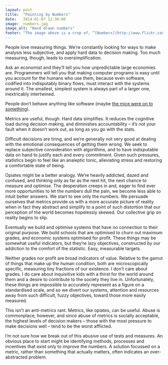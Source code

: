 ```yaml
---
layout: post
title:  "Painting by Numbers"
date:   2014-01-07 12:30:00
image:  numbers.jpg
image_alt: "Hand drawn numbers"
footer: "The image above is a crop of, “[Numbers](http://www.flickr.com/photos/andymag/9825503886/),” which is copyright (c) 2013 [Andy Maguire](http://www.flickr.com/photos/andymag/) and made available under a [CC Attribution 2.0 Generic license](http://creativecommons.org/licenses/by/2.0/)"
---
```


People love measuring things. We’re constantly looking for ways to make analysis less subjective, and apply hard data to decision making. Too much measuring, though, leads to oversimplification.

Ask an economist and they‘ll tell you how unpredictable large economies are. Programmers will tell you that making computer programs is easy until you account for the humans who use them, because even software, codified into indisputably binary flows, must interact with the systems around it. The smallest, simplest system is always part of a larger one, inextricably intertwined. 

People don’t behave anything like software (maybe [the mice were on to something][1]).

Metrics are useful, though. Hard data simplifies. It reduces the cognitive load during decision making, and diminishes accountability – it’s not your fault when it doesn’t work out, as long as you go with the stats.

Difficult decisions are tiring, and we’re generally not very good at dealing with the emotional consequences of getting them wrong. We seek to replace subjective consideration with algorithms, and to have indisputable data on hand to justify each and every commitment. Given such pressures, statistics begin to feel like an analeptic tonic, alleviating stress and restoring a comfortable state of being. 

Opiates might be a better analogy. We’re heavily addicted, dazed and confused, and thinking only as far as the next hit, the next chance to measure and optimise. The desperation creeps in and, eager to find ever more opportunities to let the numbers dull the pain, we become less able to intuit better answers. We start to see only the numbers. We persuade ourselves that metrics provide us with a more accurate picture of reality when in fact they abstract and simplify to a point of such distortion that our perception of the world becomes hopelessly skewed. Our collective grip on reality begins to slip.

Eventually we build and optimise systems that have no connection to their original purpose. We build schools that are optimised to churn out maximum grades, and economic systems optimised for profit. These things may be somewhat useful indicators, but they’re lazy objectives, constructed by our addiction to the comfort of the statistic. Easy, measurable targets.

Neither grades nor profit are broad indicators of value. Relative to the gamut of things that make up the human condition, both are microscopically specific, measuring tiny fractions of our existence. I don’t care about grades. I do care about inquisitive kids with a thirst for the world around them and a desire to contribute to the society they live in. Unfortunately, these things are impossible to accurately represent as a figure on a standardised scale, and so we divert our systems, attention and resources away from such difficult, fuzzy objectives, toward those more easily measured. 

This isn’t an anti-metrics rant. Metrics, like opiates, can be useful. Abuse is commonplace, however, and since abuse of metrics is socially acceptable, the highest levels of decision makers – those with the most pressure to make decisions well – tend to be the worst afflicted.

I’m not sure how we break out of this abusive use of tests and measures. An obvious place to start might be identifying methods, processes and incentives that exist only to improve the numbers. A solution focussed on a metric, rather than something that actually matters, often indicates an over-abstracted problem.

[1]: http://en.wikipedia.org/wiki/Mice_(hyperintelligent_pan-dimensional_beings)#Mice "Hitchhiker's Guide reference. Boom."